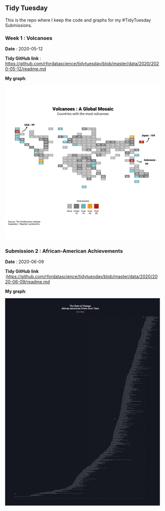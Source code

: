 ## Tidy Tuesday 

This is the repo where I keep the code and graphs for my #TidyTuesday Submissions. 



### Week 1 : Volcanoes 

**Date** : 2020-05-12

**Tidy GitHub link** : https://github.com/rfordatascience/tidytuesday/blob/master/data/2020/2020-05-12/readme.md

**My graph**: 

<img align ="center" src='/Graphs/Volcanoes.png' >

### Submission 2 : African-American Achievements 

**Date** : 2020-06-09

**Tidy GitHub link** :https://github.com/rfordatascience/tidytuesday/blob/master/data/2020/2020-06-09/readme.md

**My graph**: 

<img align ="center" src='/Graphs/firsts.png' >
